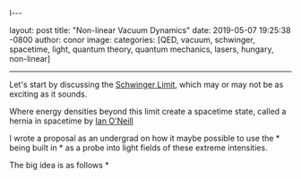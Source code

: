l---

layout: post
title:  "Non-linear Vacuum Dynamics"
date:   2019-05-07 19:25:38 -0800
author: conor
image: 
categories: [QED, vacuum, schwinger, spacetime, light, quantum theory, quantum mechanics, lasers, hungary, non-linear]

---



Let's start by discussing the [Schwinger Limit](https://en.wikipedia.org/wiki/Schwinger_limit), which may or may not be as exciting as it sounds.

Where energy densities beyond this limit create a spacetime state, called a hernia in spacetime by [Ian O'Neill](https://web.archive.org/web/20111103183635/http://news.discovery.com/space/a-laser-to-rip-apart-spacetime-create-ghosts-111102.html)

I wrote a proposal as an undergrad on how it maybe possible to use the * being built in * as a probe into light fields of these extreme intensities.

The big idea is as follows *